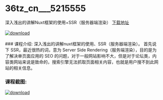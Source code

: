 # 36tz_cn___5215555
深入浅出的讲解Nuxt框架的使用+SSR（服务器端渲染）
[下载地址](http://www.36tz.cn/article/5215555 "下载地址")
<br/></br>[![download](http://36tz.cn/muke_img/2020_10_2-15-300x289.png "下载地址")](http://www.36tz.cn/article/5215555 "下载地址")
<br/></br>### 课程介绍:
深入浅出的讲解nuxt框架的使用、SSR（服务器端渲染）。
首先说下 SSR，最近很热的词，意为 Server Side Rendering（服务端渲染），目的是为了解决单页面应用的 SEO 的问题，对于一般网站影响不大，但是对于论坛类，内容类网站来说是致命的，搜索引擎无法抓取页面相关内容，也就是用户搜不到此网站的相关信息。

### 课程截图:
[![download](http://36tz.cn/muke_img/2020_10_1-17.png "下载地址")](http://www.36tz.cn/article/5215555 "下载地址")
